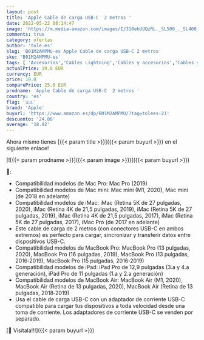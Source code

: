 ```yaml
---
layout: post
title: 'Apple Cable de carga USB-C  2 metros '
date: 2022-05-22 08:14:47
image: 'https://m.media-amazon.com/images/I/310ehUUQzRL._SL500_._SL400_.jpg'
comments: true
category: ofertas
author: 'tole.es'
slug: 'B01M2AMPMU-es Apple Cable de carga USB-C 2 metros'
sku: 'B01M2AMPMU-es'
tags: [ 'Accesorios','Cables Lightning','Cables y accesorios','Cables y conectores','Informática','apple','🇪🇸', ]
actualPrice: 19.0 EUR
currency: EUR
price: 19.0
comparePrice: 25.0 EUR
prodname: 'Apple Cable de carga USB-C  2 metros '
country: 'es'
flag: '🇪🇸'
brand: 'Apple'
buyurl: 'https://www.amazon.es/dp/B01M2AMPMU/?tag=tolees-21'
descuento: '24.00'
average: '18.92'
---
```


Ahora mismo tienes [{{< param title >}}]({{< param buyurl >}}) en el siguiente enlace!

[![{{< param prodname >}}]({{< param image >}})]({{< param buyurl >}})

🔎:

- Compatibilidad modelos de Mac Pro: Mac Pro (2019)
- Compatibilidad modelos de Mac mini: Mac mini (M1, 2020), Mac mini (de 2018 en adelante)
- Compatibilidad modelos de iMac: iMac (Retina 5K de 27 pulgadas, 2020), iMac (Retina 4K de 21,5 pulgadas, 2019), iMac (Retina 5K de 27 pulgadas, 2019), iMac (Retina 4K de 21,5 pulgadas, 2017), iMac (Retina 5K de 27 pulgadas, 2017), iMac Pro (de 2017 en adelante)
- Este cable de carga de 2 metros (con conectores USB-C en ambos extremos) es perfecto para cargar, sincronizar y transferir datos entre dispositivos USB-C.
- Compatibilidad modelos de MacBook Pro: MacBook Pro (13 pulgadas, 2020), MacBook Pro (16 pulgadas, 2019), MacBook Pro (13 pulgadas, 2016‐2019), MacBook Pro (15 pulgadas, 2016‐2019)
- Compatibilidad modelos de iPad: iPad Pro de 12,9 pulgadas (3.a y 4.a generación), iPad Pro de 11 pulgadas (1.a y 2.a generación)
- Compatibilidad modelos de MacBook Air: MacBook Air (M1, 2020), MacBook Air (Retina de 13 pulgadas, 2020), MacBook Air (Retina de 13 pulgadas, 2018‐2019)
- Usa el cable de carga USB-C con un adaptador de corriente USB-C compatible para cargar tus dispositivos a toda velocidad desde una toma de corriente. Los adaptadores de corriente USB-C se venden por separado.

[🛒 Visítala!!!]({{< param buyurl >}})
